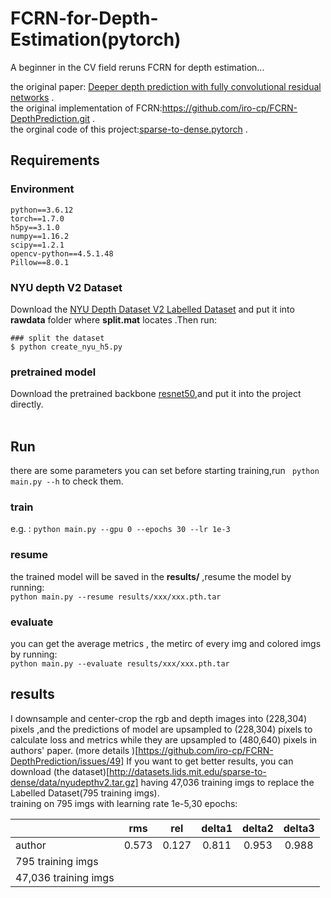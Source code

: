 # FCRN-for-Depth-Estimation(pytorch)
A beginner in the CV field reruns FCRN for depth estimation...

the original paper: [Deeper depth prediction with fully convolutional residual networks](https://arxiv.org/abs/1606.00373) .  
the original implementation of FCRN:https://github.com/iro-cp/FCRN-DepthPrediction.git .  
the orginal code of this project:[sparse-to-dense.pytorch](https://github.com/fangchangma/sparse-to-dense.pytorch) .
## Requirements
### Environment
```
python==3.6.12
torch==1.7.0
h5py==3.1.0
numpy==1.16.2
scipy==1.2.1
opencv-python==4.5.1.48
Pillow==8.0.1
```
### NYU depth V2 Dataset
Download the [NYU Depth Dataset V2 Labelled Dataset](http://horatio.cs.nyu.edu/mit/silberman/nyu_depth_v2/nyu_depth_v2_labeled.mat)  and put it into  **rawdata**  folder where **split.mat** locates .Then run:  
```shell
### split the dataset
$ python create_nyu_h5.py  
```
### pretrained model
Download the pretrained backbone [resnet50](https://download.pytorch.org/models/resnet50-19c8e357.pth),and put it into the project directly.  
<BR/>

## Run
there are some parameters you can set before starting training,run ``` python main.py --h``` to check them.
### train
e.g. : ```python main.py --gpu 0 --epochs 30 --lr 1e-3```
### resume
the trained model will be saved in the **results/** ,resume the model by running:  
``` python main.py --resume results/xxx/xxx.pth.tar  ```
### evaluate
you can get the average metrics , the metirc of every img and colored imgs by running:  
``` python main.py --evaluate results/xxx/xxx.pth.tar  ```

## results
I downsample and center-crop the rgb and depth images into (228,304) pixels ,and the predictions of model are upsampled to (228,304) pixels to calculate loss and metrics while  they are upsampled to (480,640) pixels in authors' paper.  (more details )[https://github.com/iro-cp/FCRN-DepthPrediction/issues/49]
If you want to get better results, you can download (the dataset)[http://datasets.lids.mit.edu/sparse-to-dense/data/nyudepthv2.tar.gz] having 47,036 training imgs  to replace the Labelled Dataset(795 training imgs).  
training on 795 imgs with learning rate 1e-5,30 epochs:

|     |  rms  |  rel  | delta1 | delta2 | delta3 |
|-----------------------------|:-----:|:-----:|:-----:|:-----:|:-----:|
|author|0.573|  0.127|0.811| 0.953| 0.988|
|795 training imgs|
|47,036 training imgs|

